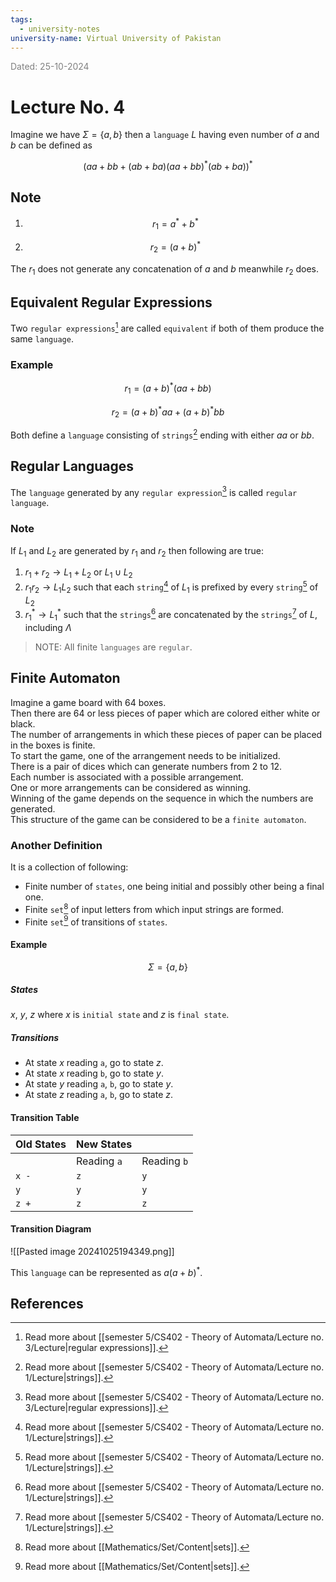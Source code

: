 ```yaml
---
tags:
  - university-notes
university-name: Virtual University of Pakistan
---
```


<span style="color: gray;">Dated: 25-10-2024</span>

# Lecture No. 4

Imagine we have $\Sigma = \{a, b\}$ then a `language` $L$ having even number of $a$ and $b$ can be defined as  

$$(aa + bb + (ab + ba) (aa + bb)^*(ab + ba))^*$$

## Note

1. $$r_1 = a^* + b^*$$

2. $$r_2 = (a + b)^*$$

The $r_1$ does not generate any concatenation of $a$ and $b$ meanwhile $r_2$ does.

## Equivalent Regular Expressions

Two `regular expressions`[^1] are called `equivalent` if both of them produce the same `language`.

### Example

$$r_1 = (a + b)^*(aa + bb)$$

$$r_2 = (a + b)^*aa + (a + b)^*bb$$

Both define a `language` consisting of `strings`[^2] ending with either $aa$ or $bb$.

## Regular Languages

The `language` generated by any `regular expression`[^1] is called `regular language`.

### Note

If $L_1$ and $L_2$ are generated by $r_1$ and $r_2$ then following are true:

1. $r_1 + r_2 \to L_1 + L_2$ or $L_1 \cup L_2$
2. $r_1r_2 \to L_1L_2$ such that each `string`[^2] of $L_1$ is prefixed by every `string`[^2] of $L_2$
3. $r_1^* \to L_1^*$ such that the `strings`[^2] are concatenated by the `strings`[^2] of $L$, including $\Lambda$

> NOTE: All finite `languages` are `regular`.

## Finite Automaton

Imagine a game board with 64 boxes.  
Then there are 64 or less pieces of paper which are colored either white or black.  
The number of arrangements in which these pieces of paper can be placed in the boxes is finite.  
To start the game, one of the arrangement needs to be initialized.  
There is a pair of dices which can generate numbers from 2 to 12.  
Each number is associated with a possible arrangement.  
One or more arrangements can be considered as winning.  
Winning of the game depends on the sequence in which the numbers are generated.  
This structure of the game can be considered to be a `finite automaton`.

### Another Definition

It is a collection of following:

- Finite number of `states`, one being initial and possibly other being a final one.  
- Finite `set`[^3] of input letters from which input strings are formed.
- Finite `set`[^3] of transitions of `states`.

#### Example

$$\Sigma = \{a, b\}$$

##### States

$x$, $y$, $z$ where $x$ is `initial state` and $z$ is `final state`.

##### Transitions

- At state $x$ reading `a`, go to state $z$.
- At state $x$ reading `b`, go to state $y$.
- At state $y$ reading `a`, `b`, go to state $y$.
- At state $z$ reading `a`, `b`, go to state $z$.

#### Transition Table

| Old States | New States  |             |
| ---------- | ----------- | ----------- |
|            | Reading `a` | Reading `b` |
| `x -`      | `z`         | `y`         |
| `y`        | `y`         | `y`         |
| `z +`      | `z`         | `z`         |

#### Transition Diagram

![[Pasted image 20241025194349.png]]

This `language` can be represented as $a(a + b)^*$.

## References

[^1]: Read more about [[semester 5/CS402 - Theory of Automata/Lecture no. 3/Lecture|regular expressions]].
[^2]: Read more about [[semester 5/CS402 - Theory of Automata/Lecture no. 1/Lecture|strings]].
[^3]: Read more about [[Mathematics/Set/Content|sets]].